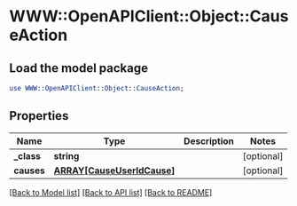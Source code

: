 # WWW::OpenAPIClient::Object::CauseAction

## Load the model package
```perl
use WWW::OpenAPIClient::Object::CauseAction;
```

## Properties
Name | Type | Description | Notes
------------ | ------------- | ------------- | -------------
**_class** | **string** |  | [optional] 
**causes** | [**ARRAY[CauseUserIdCause]**](CauseUserIdCause.md) |  | [optional] 

[[Back to Model list]](../README.md#documentation-for-models) [[Back to API list]](../README.md#documentation-for-api-endpoints) [[Back to README]](../README.md)


